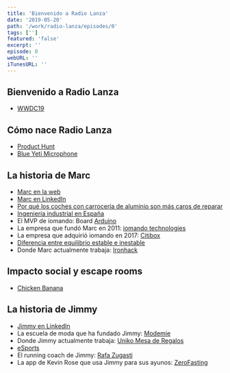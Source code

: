 ```yaml
---
title: 'Bienvenido a Radio Lanza'
date: '2019-05-20'
path: '/work/radio-lanza/episodes/0'
tags: ['']
featured: 'false'
excerpt: ''
episode: 0
webURL: ''
iTunesURL: ''
---
```


## Bienvenido a Radio Lanza

- [WWDC19](https://developer.apple.com/wwdc19/)

## Cómo nace Radio Lanza

- [Product Hunt](https://www.producthunt.com)
- [Blue Yeti Microphone](https://www.bluedesigns.com/products/yeti/)

## La historia de Marc

- [Marc en la web](https://www.collado.io/)
- [Marc en LinkedIn](https://www.linkedin.com/in/marccollado/)
- [Por qué los coches con carrocería de aluminio son más caros de reparar](https://teslamotorsclub.com/tmc/threads/cost-of-repair-crazy-high.26326/)
- [Ingeniería industrial en España](https://es.wikipedia.org/wiki/Ingenier%C3%ADa_industrial_en_Espa%C3%B1a)
- El MVP de iomando: Board [Arduino](https://www.arduino.cc/)
- La empresa que fundó Marc en 2011: [iomando technologies](https://www.iomando.com/)
- La empresa que adquirió iomando en 2017: [Citibox](https://citibox.com/)
- [Diferencia entre equilibrio estable e inestable](https://www.quora.com/What-is-the-difference-between-stable-unstable-and-neutral-equillibrium)
- Donde Marc actualmente trabaja: [Ironhack](https://www.ironhack.com)

## Impacto social y escape rooms

- [Chicken Banana](https://www.chickenbanana.com)

## La historia de Jimmy

- [Jimmy en LinkedIn](https://www.linkedin.com/in/soyjimmy/)
- La escuela de moda que ha fundado Jimmy: [Modemie](http://modemie.com)
- Donde Jimmy actualmente trabaja: [Uniko Mesa de Regalos](http://uniko.co)
- [eSports](https://en.wikipedia.org/wiki/Esports)
- El running coach de Jimmy: [Rafa Zugasti](https://www.instagram.com/rafazugasti/)
- La app de Kevin Rose que usa Jimmy para sus ayunos: [ZeroFasting](https://www.zerofasting.com)

